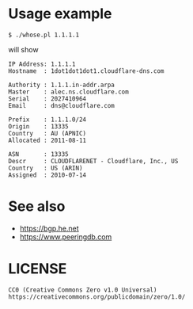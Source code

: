 # Usage example
```
$ ./whose.pl 1.1.1.1
```
will show
```
IP Address: 1.1.1.1
Hostname  : 1dot1dot1dot1.cloudflare-dns.com

Authority : 1.1.1.in-addr.arpa
Master    : alec.ns.cloudflare.com
Serial    : 2027410964
Email     : dns@cloudflare.com

Prefix    : 1.1.1.0/24
Origin    : 13335
Country   : AU (APNIC)
Allocated : 2011-08-11

ASN       : 13335
Descr     : CLOUDFLARENET - Cloudflare, Inc., US
Country   : US (ARIN)
Assigned  : 2010-07-14
```

# See also
* https://bgp.he.net
* https://www.peeringdb.com

# LICENSE
```
CC0 (Creative Commons Zero v1.0 Universal)
https://creativecommons.org/publicdomain/zero/1.0/
```
